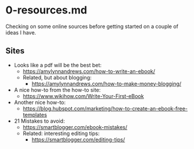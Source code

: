
# 0-resources.md

Checking on some online sources before getting started on a couple of ideas I have.

## Sites

- Looks like a pdf will be the best bet:
  - https://amylynnandrews.com/how-to-write-an-ebook/
  - Related, but about blogging:
    - https://amylynnandrews.com/how-to-make-money-blogging/
- A nice how-to from the how-to site:
  - https://www.wikihow.com/Write-Your-First-eBook
- Another nice how-to:
  - https://blog.hubspot.com/marketing/how-to-create-an-ebook-free-templates
- 21 Mistakes to avoid:
  - https://smartblogger.com/ebook-mistakes/
  - Related: interesting editing tips:
    - https://smartblogger.com/editing-tips/


